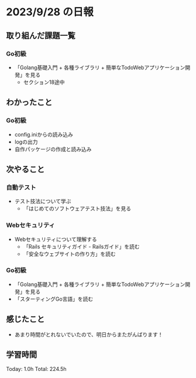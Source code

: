 # 2023/9/28 の日報

## 取り組んだ課題一覧

### Go初級

- 「Golang基礎入門 + 各種ライブラリ + 簡単なTodoWebアプリケーション開発」を見る
  - セクション18途中

## わかったこと

### Go初級

- config.iniからの読み込み
- logの出力
- 自作パッケージの作成と読み込み

## 次やること

### 自動テスト

- テスト技法について学ぶ
  - 「はじめてのソフトウェアテスト技法」を見る

### Webセキュリティ

- Webセキュリティについて理解する
  - 「Rails セキュリティガイド - Railsガイド」を読む
  - 「安全なウェブサイトの作り方」を読む

### Go初級

- 「Golang基礎入門 + 各種ライブラリ + 簡単なTodoWebアプリケーション開発」を見る
- 「スターティングGo言語」を読む

## 感じたこと

- あまり時間がとれないでいたので、明日からまたがんばります！

## 学習時間

Today: 1.0h
Total: 224.5h
